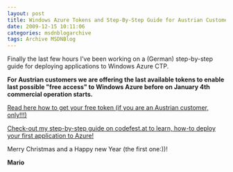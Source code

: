 ```yaml
---
layout: post
title: Windows Azure Tokens and Step-By-Step Guide for Austrian Customers
date: 2009-12-15 10:11:06
categories: msdnblogarchive
tags: Archive MSDNBlog
---
```


Finally the last few hours I’ve been working on a (German) step-by-step guide for deploying applications to Windows Azure CTP.

 **For Austrian customers we are offering the last available tokens to enable last possible "free access" to Windows Azure before on January 4th commercial operation starts.**

 [Read here how to get your free token (if you are an Austrian customer, only!!!)](http://www.codefest.at/post/2009/12/15/Windows-Azure-Token-Keys-zu-vergeben-e28093-jetzt-noch-bis-Janner-testen-e28093-ohne-zu-zahlen!.aspx)

 [Check-out my step-by-step guide on codefest.at to learn, how-to deploy your first application to Azure!](http://www.codefest.at/post/2009/12/15/Windows-Azure-e28093-Letzter-Step-by-Step-Guide-um-mit-den-letzten-frei-verfugbaren-Tokens-eine-Anwendung-auf-die-Windows-Azure-CTP-zu-bringen.aspx)

 Merry Christmas and a Happy new Year (the first one:))!

 **Mario**


